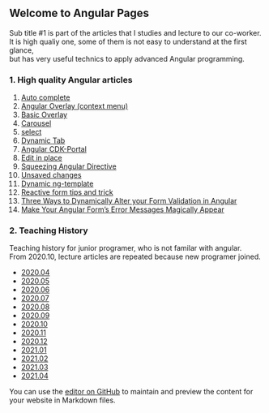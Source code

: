 ## Welcome to Angular Pages

Sub title #1 is part of the articles that I studies and lecture to our co-worker.\
It is high qualiy one, some of them is not easy to understand at the first glance,\
but has very useful technics to apply advanced Angular programming.


### 1. High quality Angular articles

1. [Auto complete](https://netbasal.com/advanced-angular-implementing-a-reusable-autocomplete-component-9908c2f04f5)
2. [Angular Overlay (context menu)](https://netbasal.com/context-menus-made-easy-with-angular-cdk-963797e679fc)
3. [Basic Overlay](https://netbasal.com/creating-powerful-components-with-angular-cdk-2cef53d81cea)
4. [Carousel](https://netbasal.com/building-a-simple-carousel-component-with-angular-3a94092b7080)
5. [select](https://netbasal.com/create-a-custom-select-component-in-angular-complete-with-virtual-scrolling-c29e24f72006)
6. [Dynamic Tab](https://juristr.com/blog/2017/07/ng2-dynamic-tab-component/)
7. [Angular CDK-Portal](https://juristr.com/blog/2018/05/dynamic-UI-with-cdk-portals/)
8. [Edit in place](https://netbasal.com/keeping-it-simple-implementing-edit-in-place-in-angular-4fd92c4dfc70)
9. [Squeezing Angular Directive](https://medium.com/angular-in-depth/squeezing-angular-directives-8ab7b1e4e3ba)
10. [Unsaved changes](https://netbasal.com/detect-unsaved-changes-in-angular-forms-75fd8f5f1fa6)
11. [Dynamic ng-template](https://www.c-sharpcorner.com/article/dynamically-loading-the-ng-template-from-its-name-in-angular-9/)
12. [Reactive form tips and trick](https://netbasal.com/angular-reactive-forms-tips-and-tricks-bb0c85400b5) 
13. [Three Ways to Dynamically Alter your Form Validation in Angular](https://netbasal.com/three-ways-to-dynamically-alter-your-form-validation-in-angular-e5fd15f1e946)
14. [Make Your Angular Form’s Error Messages Magically Appear](https://netbasal.com/make-your-angular-forms-error-messages-magically-appear-1e32350b7fa5)



### 2. Teaching History
Teaching history for junior programer, who is not familar with angular. \
From 2020.10, lecture articles are repeated because new programer joined.

- [2020.04](/teaching202004.md)
- [2020.05](/teaching202005.md)
- [2020.06](/teaching202006.md)
- [2020.07](/teaching202007.md)
- [2020.08](/teaching202008.md)
- [2020.09](/teaching202009.md)
- [2020.10](/teaching202010.md)
- [2020.11](/teaching202011.md)
- [2020.12](/teaching202012.md)
- [2021.01](/teaching202101.md)
- [2021.02](/teaching202102.md)
- [2021.03](/teaching202103.md)
- [2021.04](/teaching202104.md)

You can use the [editor on GitHub](https://github.com/wsjung0516/angular/edit/gh-pages/index.md) to maintain and preview the content for your website in Markdown files.
